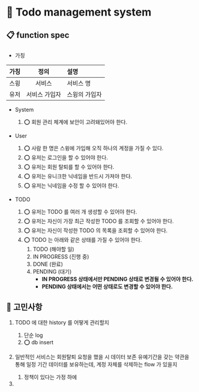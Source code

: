 # 📅 Todo management system 

## 📋 function spec

###
- 가칭

| 가칭 |   정의    | 설명      |
|:--:|:-------:|:--------|
| 스윙 |   서비스   | 서비스 명   |
| 유저 | 서비스 가입자 | 스윙의 가입자 |



- System
  1. ⭕️ 회원 관리 체계에 보안이 고려돼있어야 한다.


- User
  1. ⭕️ 사람 한 명은 스윙에 가입해 오직 하나의 계정을 가질 수 있다.
  2. ⭕️ 유저는 로그인을 할 수 있어야 한다.
  3. ⭕️ 유저는 회원 탈퇴를 할 수 있어야 한다.
  4. ⭕️ 유저는 유니크한 닉네임을 반드시 가져야 한다.
  5. ⭕️ 유저는 닉네임을 수정 할 수 있어야 한다.


- TODO
  1. ⭕️ 유저는 TODO 를 여러 개 생성할 수 있어야 한다.
  2. ⭕️ 유저는 자신이 가장 최근 작성한 TODO 를 조회할 수 있어야 한다.
  3. ⭕️ 유저는 자신이 작성한 TODO 의 목록을 조회할 수 있어야 한다.
  4. ⭕️ TODO 는 아래와 같은 상태를 가질 수 있어야 한다.
     1. TODO (해야할 일)
     2. IN PROGRESS (진행 중)
     3. DONE (완료)
     4. PENDING (대기)
        - **IN PROGRESS 상태에서만 PENDING 상태로 변경될 수 있어야 한다.**
        - **PENDING 상태에서는 어떤 상태로도 변경할 수 있어야 한다.**


## 🤔 고민사항

1. TODO 에 대한 history 를 어떻게 관리할지
   1. 단순 log
   2. ⭕️ db insert
   
2. 일반적인 서비스는 회원탈퇴 요청을 했을 시 데이터 보존 유예기간을 갖는 약관을 통해 일정 기간 데이터를 보유하는데, 계정 자체를 삭제하는 flow 가 있을지
    1. 정책이 있다는 가정 하에 
3.  
